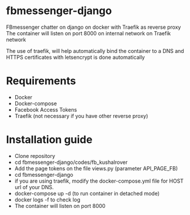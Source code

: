 # fbmessenger-django
FBmessenger chatter on django on docker with Traefik as reverse proxy
The container will listen on port 8000 on internal network on Traefik network

The use of traefik, will help automatically bind the container to a DNS and HTTPS certificates with letsencrypt is done automatically

# Requirements
  - Docker
  - Docker-compose
  - Facebook Access Tokens
  - Traefik (not necessary if you have other reverse proxy)

# Installation guide
 - Clone repository
 - cd fbmessenger-django/codes/fb_kushalrover
 - Add the page tokens on the file views.py (parameter API_PAGE_FB)
 - cd fbmessenger-django
 - if you are using traefik, modify the docker-compose.yml file for HOST url of your DNS.
 - docker-compose up -d (to run container in detached mode)
 - docker logs -f <ID Container>  to check log
 - The container will listen on port 8000

